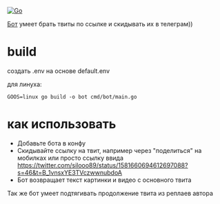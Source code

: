 [![Go](https://github.com/List412/twitter-preview-tg-bot/actions/workflows/go.yml/badge.svg)](https://github.com/List412/twitter-preview-tg-bot/actions/workflows/go.yml)

[Бот](https://t.me/twitter_preview_tg_bot) умеет брать твиты по ссылке и скидывать их в телеграм)) 

# build

создать .env на основе default.env

для линуха:
```
GOOS=linux go build -o bot cmd/bot/main.go
```

# как использовать

* Добавьте бота в конфу
* Скидывайте ссылку на твит, например через "поделиться" на мобилках или просто ссылку ввида https://twitter.com/silooo89/status/1581660694612697088?s=46&t=B_1vnsxYE3TVczwwnubdoA
* Бот возвращает текст картинки и видео с основного твита

Так же бот умеет подтягивать продолжение твита из реплаев автора